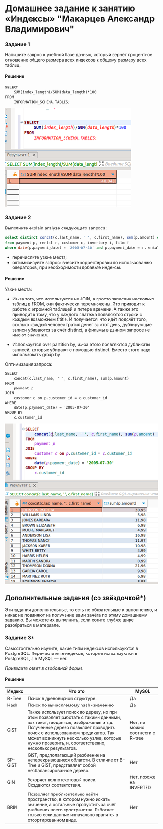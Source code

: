 # Домашнее задание к занятию «Индексы» "Макарцев Александр Владимирович"

### Задание 1

Напишите запрос к учебной базе данных, который вернёт процентное отношение общего размера всех индексов к общему размеру всех таблиц.

#### Решение
```
SELECT 
    SUM(index_length)/SUM(data_length)*100
FROM
    INFORMATION_SCHEMA.TABLES;
```
![1-1](./12-5-1.png)

### Задание 2

Выполните explain analyze следующего запроса:
```sql
select distinct concat(c.last_name, ' ', c.first_name), sum(p.amount) over (partition by c.customer_id, f.title)
from payment p, rental r, customer c, inventory i, film f
where date(p.payment_date) = '2005-07-30' and p.payment_date = r.rental_date and r.customer_id = c.customer_id and i.inventory_id = r.inventory_id
```
- перечислите узкие места;
- оптимизируйте запрос: внесите корректировки по использованию операторов, при необходимости добавьте индексы.

#### Решение
Узкие места:

- Из-за того, что используется не JOIN, а просто записано несколько таблиц в FROM, они фактически перемножены. Это приводит к работе с огромной таблицей и потере времени. А также это приводит к тому, что у каждого платежа появляются строки с каждым возможным f.title. И получается, что идёт подсчёт того, сколько каждый человек тратил денег за этот день, дублирующие записи убиваются за счёт distinct, а фильмы в данном запросе не имеют значения.

- Используется over partition by, из-за этого появляются дубликаты записей, которые убирают с помощью distinct. Вместо этого надо использовать group by

Оптимизация запроса:
```
SELECT
    concat(c.last_name, ' ', c.first_name), sum(p.amount)
FROM 
    payment p
JOIN 
    customer c on p.customer_id = c.customer_id
WHERE 
    date(p.payment_date) = '2005-07-30'
GROUP BY 
    c.customer_id
```
![1-2](12-5-2.png)

## Дополнительные задания (со звёздочкой*)
Эти задания дополнительные, то есть не обязательные к выполнению, и никак не повлияют на получение вами зачёта по этому домашнему заданию. Вы можете их выполнить, если хотите глубже шире разобраться в материале.

### Задание 3*

Самостоятельно изучите, какие типы индексов используются в PostgreSQL. Перечислите те индексы, которые используются в PostgreSQL, а в MySQL — нет.

*Приведите ответ в свободной форме.*

#### Решение

| Индекс | Что это | MySQL |
| --- | --- | --- |
| B-Tree | Поиск в древовидной структуре. | Да |
| Hash | Поиск по вычисляемому hash-значению. | Да |
| GiST | Также использует поиск по дереву, но при этом позволяет работать с такими данными, как текст, геоданные, изображения и т.д. Полученное дерево позволяет проводить поиск с использованием предикатов. Так может возникнуть несколько узлов, которые нужно проверить, и, соответственно, несколько результатов. | Нет, но можно соотнести с R-tree |
| SP-GiST | GiST, предполагающий разбиение на неперекрывющиеся облатсти. В отличие от B-Tree и GiST, представляет собой несбалансированное дерево. | Нет |
| GIN | Ускоряет полнотекстовый поиск.<br> Создаются соответствия. | Нет, похоже на INVERTED |
| BRIN | Позволяет приблизительно найти пространство, в котором нужно искать значение, а остальные пропустить за счёт разбиения всего пространства. Работает, только если данные изначально хранятся в отсортированном виде. | Нет | 
